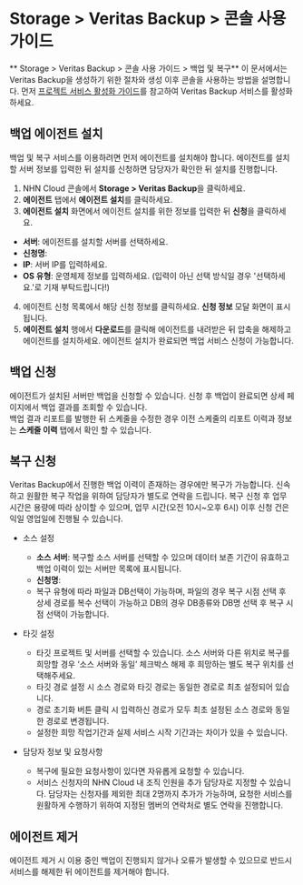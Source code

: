 # Storage > Veritas Backup > 콘솔 사용 가이드
** Storage > Veritas Backup > 콘솔 사용 가이드 > 백업 및 복구**
이 문서에서는 Veritas Backup을 생성하기 위한 절차와 생성 이후 콘솔을 사용하는 방법을 설명합니다.
먼저 [프로젝트 서비스 활성화 가이드](https://docs.nhncloud.com/ko/nhncloud/ko/console-guide/#_21)를 참고하여 Veritas Backup 서비스를 활성화하세요.


## 백업 에이전트 설치

백업 및 복구 서비스를 이용하려면 먼저 에이전트를 설치해야 합니다. 에이전트를 설치할 서버 정보를 입력한 뒤 설치를 신청하면 담당자가 확인한 뒤 설치를 진행합니다.
1. NHN Cloud 콘솔에서 **Storage > Veritas Backup**을 클릭하세요.
2. **에이전트** 탭에서 **에이전트 설치**를 클릭하세요.
3. **에이전트 설치** 화면에서 에이전트 설치를 위한 정보를 입력한 뒤 **신청**을 클릭하세요.

* **서버**: 에이전트를 설치할 서버를 선택하세요.
* **신청명**: 
* **IP**: 서버 IP를 입력하세요.
* **OS 유형**: 운영체제 정보를 입력하세요. (입력이 아닌 선택 방식일 경우 '선택하세요.'로 기재 부탁드립니다!)

4. 에이전트 신청 목록에서 해당 신청 정보를 클릭하세요. **신청 정보** 모달 화면이 표시됩니다.
5. **에이전트 설치** 행에서 **다운로드**를 클릭해 에이전트를 내려받은 뒤 압축을 해제하고 에이전트를 설치하세요. 에이전트 설치가 완료되면 백업 서비스 신청이 가능합니다. 



## 백업 신청

에이전트가 설치된 서버만 백업을 신청할 수 있습니다. 신청 후 백업이 완료되면 상세 페이지에서 백업 결과를 조회할 수 있습니다. <br>
백업 결과 리포트를 발행한 뒤 스케줄을 수정한 경우 이전 스케줄의 리포트 이력과 정보는 **스케줄 이력** 탭에서 확인 할 수 있습니다.


## 복구 신청
Veritas Backup에서 진행한 백업 이력이 존재하는 경우에만 복구가 가능합니다. 신속하고 원활한 복구 작업을 위하여 담당자가 별도로 연락을 드립니다.
복구 신청 후 업무 시간은 용량에 따라 상이할 수 있으며, 업무 시간(오전 10시~오후 6시) 이후 신청 건은 익일 영업일에 진행될 수 있습니다.

* 소스 설정
  * **소스 서버**: 복구할 소스 서버를 선택할 수 있으며 데이터 보존 기간이 유효하고 백업 이력이 있는 서버만 목록에 표시됩니다.
  * **신청명**: 
  * 복구 유형에 따라 파일과 DB선택이 가능하며, 파일의 경우 복구 시점 선택 후 상세 경로를 복수 선택이 가능하고 DB의 경우 DB종류와 DB명 선택 후 복구 시점 선택이 가능합니다.

* 타깃 설정
  * 타깃 프로젝트 및 서버를 선택할 수 있습니다. 소스 서버와 다른 위치로 복구를 희망할 경우 ‘소스 서버와 동일’ 체크박스 해제 후 희망하는 별도 복구 위치를 선택해주세요.
  * 타깃 경로 설정 시 소스 경로와 타깃 경로는 동일한 경로로 최초 설정되어 있습니다.
  *  경로 초기화 버튼 클릭 시 입력하신 경로가 모두 최초 설정된 소스 경로와 동일한 경로로 변경됩니다.
  * 설정한 희망 작업기간과 실제 서비스 시작 기간과는 차이가 있을 수 있습니다. 

* 담당자 정보 및 요청사항
  * 복구에 필요한 요청사항이 있다면 자유롭게 요청할 수 있습니다.
  * 서비스 신청자의 NHN Cloud 내 조직 인원을 추가 담당자로 지정할 수 있습니다. 담당자는 신청자를 제외한 최대 2명까지 추가가 가능하며, 요청한 서비스를 원활하게 수행하기 위하여 지정된 멤버의 연락처로 별도 연락을 진행합니다.

## 에이전트 제거
에이전트 제거 시 이용 중인 백업이 진행되지 않거나 오류가 발생할 수 있으므로 반드시 서비스를 해제한 뒤 에이전트를 제거해야 합니다.
<!-- 에이전트 설치 제거 시 리눅스/윈도우 OS구분해서 가이드 필요한지 확인 필요 설치는 구분없이 그냥 설치 파일 다운로드 하라고 가이드 문구 노출중 -->




